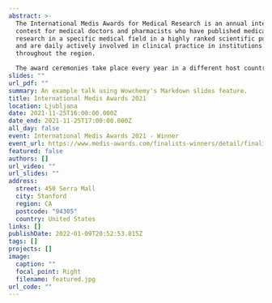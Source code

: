 ```yaml
---
abstract: >-
  The International Medis Awards for Medical Research is an annual international
  contest for medical doctors and pharmacists who have published medical
  research in a specific medical field in a highly ranked scientific publication
  and are daily actively involved in clinical practice in institutions
  throughout the region.

  The award ceremonies take place every year in a different host country. Until now the awards were presented in Belgrade, Ljubljana, Sarajevo and Zagreb.
slides: ""
url_pdf: ""
summary: An example talk using Wowchemy's Markdown slides feature.
title: International Medis Awards 2021
location: Ljubljana
date: 2021-11-25T16:00:00.000Z
date_end: 2021-11-25T17:00:00.000Z
all_day: false
event: International Medis Awards 2021 - Winner
event_url: https://www.medis-awards.com/finalists-winners/detail/finalist/matej-sapina/
featured: false
authors: []
url_video: ""
url_slides: ""
address:
  street: 450 Serra Mall
  city: Stanford
  region: CA
  postcode: "94305"
  country: United States
links: []
publishDate: 2022-01-09T20:52:53.815Z
tags: []
projects: []
image:
  caption: ""
  focal_point: Right
  filename: featured.jpg
url_code: ""
---
```

